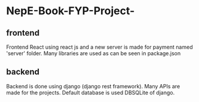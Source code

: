 # NepE-Book-FYP-Project-

## frontend
Frontend React using react js and a new server is made for payment named 'server' folder.
Many libraries are used as can be seen in package.json


## backend
Backend is done using django (django rest framework).
Many APIs are made for the projects.
Default database is used DBSQLite of django.
